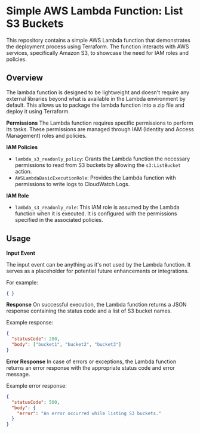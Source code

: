# Simple AWS Lambda Function: List S3 Buckets
This repository contains a simple AWS Lambda function that demonstrates the deployment process using Terraform. The function interacts with AWS services, specifically Amazon S3, to showcase the need for IAM roles and policies.

## Overview
The lambda function is designed to be lightweight and doesn't require any external libraries beyond what is available in the Lambda environment by default. This allows us to package the lambda function into a zip file and deploy it using Terraform.

**Permissions**
The Lambda function requires specific permissions to perform its tasks. These permissions are managed through IAM (Identity and Access Management) roles and policies.

**IAM Policies**
- `lambda_s3_readonly_policy`: Grants the Lambda function the necessary permissions to read from S3 buckets by allowing the `s3:ListBucket` action.
- `AWSLambdaBasicExecutionRole`: Provides the Lambda function with permissions to write logs to CloudWatch Logs.

**IAM Role**
- `lambda_s3_readonly_role`: This IAM role is assumed by the Lambda function when it is executed. It is configured with the permissions specified in the associated policies.

## Usage

**Input Event**

The input event can be anything as it's not used by the Lambda function. It serves as a placeholder for potential future enhancements or integrations.

For example:
```json
{ }
```

**Response**
On successful execution, the Lambda function returns a JSON response containing the status code and a list of S3 bucket names.

Example response:
```json
{
  "statusCode": 200,
  "body": ["bucket1", "bucket2", "bucket3"]
}
```

**Error Response**
In case of errors or exceptions, the Lambda function returns an error response with the appropriate status code and error message.

Example error response:
```json
{
  "statusCode": 500,
  "body": {
    "error": "An error occurred while listing S3 buckets."
  }
}
```